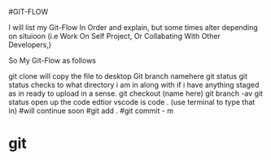 #GIT-FLOW

I will list my Git-Flow In Order and explain, but some times alter depending on situioon (i.e Work On Self Project, Or Collabating With Other Developers,)

So My Git-Flow as follows


git clone will copy the file to desktop
Git branch namehere
git status git status checks to what directory i am in along with if i have anything staged as in ready to upload in a sense.
git checkout (name here)
git branch -av
git status 
open up the code edtior vscode is  code . (use terminal to type that in)
#will continue soon
#git add . 
 #git commit - m
# git
